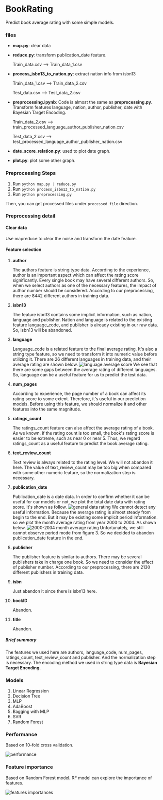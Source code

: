 # BookRating

Predict book average rating with some simple models.

### files

* __map.py__: clear data

* __reduce.py__: transform publication_date feature.

   Train_data.csv --> Train_data_1.csv

* __process_isbn13_to_nation.py__: extract nation info from isbn13

   Train_data_1.csv --> Train_data_2.csv

   Test_data.csv --> Test_data_2.csv

* __preprocessing.ipynb__: Code is almost the same as __preprocessing.py__. Transform features language, nation, author, publisher, date with Bayesian Target Encoding.

   Train_data_2.csv --> train_processed_language_author_publisher_nation.csv

   Test_data_2.csv --> test_processed_language_author_publisher_nation.csv
   
* __date_score_relation.py__: used to plot date graph.

* __plot.py__: plot some other graph.


### Preprocessing Steps

1. Run `python map.py | reduce.py`
2. Run `python process_isbn13_to_nation.py`
3. Run `python preprocessing.py`

Then, you can get processed files under `processed_file` direction.

### Preprocessing detail

#### Clear data

Use mapreduce to clear the noise and transform the date feature.

#### Feature selection

1. __author__

   The authors feature is string type data. According to the experience, author is an important aspect which can affect the rating score significantly. Every single book may have several different authors. So, when we select authors as one of the necessary features, the impact of author number should be considered. According to our preprocessing, there are 8442 different authors in training data.

2. __isbn13__

   The feature isbn13 contains some implicit information, such as nation, language and publisher. Nation and language is related to the existing feature language_code, and publisher is already existing in our raw data. So, isbn13 will be abandoned.

3. __language__

   Language_code is a related feature to the final average rating. It's also a string type feature, so we need to transform it into numeric value before utilizing it. There are 26 different languages in training data, and their average rating are shown below.
   ![language average score](https://github.com/AlitaMcF/BookRating/blob/master/chart/lang_avg_rating.png)
   We see that there are some gaps between the average rating of different languages. So, language can be a useful feature for us to predict the test data.

4. __num_pages__

   According to experience, the page number of a book can affect its rating score to some extent. Therefore, it's useful in our prediction models. Before using this feature, we should normalize it and other features into the same magnitude.
   
5. __ratings_count__

   The ratings_count feature can also affect the average rating of a book. As we known, if the rating count is too small, the book's rating score is easier to be extreme, such as near 0 or near 5. Thus, we regard ratings_count as a useful feature to predict the book average rating.
   
6. __text_review_count__

   Text review is always related to the rating level. We will not abandon it here. The value of text_review_count may be too big when compared with some other numeric feature, so the normalization step is necessary.
   
7. __publication_date__

   Publication_date is a date data. In order to confirm whether it can be useful for our models or not, we plot the total date data with rating score. It's shown as follow.
   ![general data rating](https://github.com/AlitaMcF/BookRating/blob/master/chart/generl_date_score.png)
   We cannot detect any useful information. Because the average rating is almost steady from begin to the end. But it may be existing some implicit period information. so we plot the month average rating from year 2000 to 2004. As shown below.
   ![2000-2004 month average rating](https://github.com/AlitaMcF/BookRating/blob/master/chart/2000-2004_month_score.png)
   Unfortunately, we still cannot observe period mode from figure 3. So we decided to abandon publication_date feature in the end.
   
8. __publisher__

   The publisher feature is similar to authors. There may be several publishers take in charge one book. So we need to consider the effect of publisher number. According to our preprocessing, there are 2130 different publishers in training data.
   
9. __isbn__

   Just abandon it since there is isbn13 here.
   
10. __bookID__

    Abandon.
   
11. __title__

    Abandon.
   
##### Brief summary

The features we used here are authors, language_code, num_pages, ratings_count, text_review_count and publisher. And the normalization step is necessary. The encoding method we used in string type data is __Bayesian Target Encoding__.

### Models

1. Linear Regression
2. Decision Tree
3. MLP
4. AdaBoost
5. Bagging with MLP
6. SVR
7. Random Forest

### Performance

Based on 10-fold cross validation.

![performance](https://github.com/AlitaMcF/BookRating/blob/master/chart/MSE_models.png)

### Feature importance

Based on Random Forest model. RF model can explore the importance of features.

![features importances](https://github.com/AlitaMcF/BookRating/blob/master/chart/feature_importance.png)


